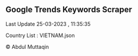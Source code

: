 

## Google Trends Keywords Scraper 
 
Last Update 25-03-2023 , 11:35:35

Country List :
VIETNAM.json



© Abdul Muttaqin 
